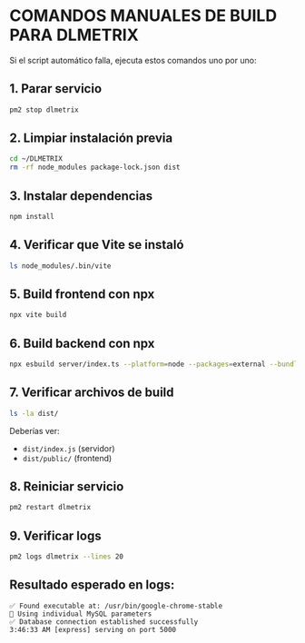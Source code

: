 # COMANDOS MANUALES DE BUILD PARA DLMETRIX

Si el script automático falla, ejecuta estos comandos uno por uno:

## 1. Parar servicio
```bash
pm2 stop dlmetrix
```

## 2. Limpiar instalación previa
```bash
cd ~/DLMETRIX
rm -rf node_modules package-lock.json dist
```

## 3. Instalar dependencias
```bash
npm install
```

## 4. Verificar que Vite se instaló
```bash
ls node_modules/.bin/vite
```

## 5. Build frontend con npx
```bash
npx vite build
```

## 6. Build backend con npx
```bash
npx esbuild server/index.ts --platform=node --packages=external --bundle --format=esm --outdir=dist
```

## 7. Verificar archivos de build
```bash
ls -la dist/
```

Deberías ver:
- `dist/index.js` (servidor)
- `dist/public/` (frontend)

## 8. Reiniciar servicio
```bash
pm2 restart dlmetrix
```

## 9. Verificar logs
```bash
pm2 logs dlmetrix --lines 20
```

## Resultado esperado en logs:
```
✅ Found executable at: /usr/bin/google-chrome-stable
📡 Using individual MySQL parameters
✅ Database connection established successfully
3:46:33 AM [express] serving on port 5000
```